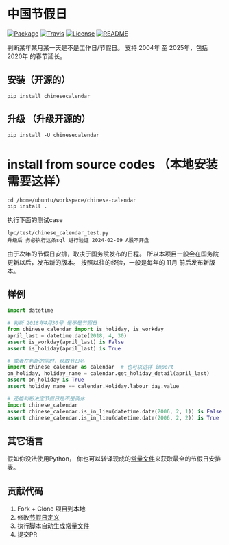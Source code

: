 # 中国节假日

[![Package](https://img.shields.io/pypi/v/chinesecalendar.svg)](https://pypi.python.org/pypi/chinesecalendar)
[![Travis](https://img.shields.io/travis/LKI/chinese-calendar.svg)](https://travis-ci.org/LKI/chinese-calendar)
[![License](https://img.shields.io/github/license/LKI/chinese-calendar.svg)](https://github.com/LKI/chinese-calendar/blob/master/LICENSE)
[![README](https://img.shields.io/badge/README-English-brightgreen.svg)](https://github.com/LKI/chinese-calendar/blob/master/README.en.md)

判断某年某月某一天是不是工作日/节假日。
支持 2004年 至 2025年，包括 2020年 的春节延长。

## 安装（开源的）

```
pip install chinesecalendar
```

## 升级 （升级开源的）

```
pip install -U chinesecalendar 
```

# install from source codes （本地安装需要这样）
```
cd /home/ubuntu/workspace/chinese-calendar
pip install .

```


执行下面的测试case
```
lpc/test/chinese_calendar_test.py
升级后 务必执行这条sql 进行验证 2024-02-09 A股不开盘

```


由于次年的节假日安排，取决于国务院发布的日程。
所以本项目一般会在国务院更新以后，发布新的版本。
按照以往的经验，一般是每年的 11月 前后发布新版本。

## 样例

``` python
import datetime

# 判断 2018年4月30号 是不是节假日
from chinese_calendar import is_holiday, is_workday
april_last = datetime.date(2018, 4, 30)
assert is_workday(april_last) is False
assert is_holiday(april_last) is True

# 或者在判断的同时，获取节日名
import chinese_calendar as calendar  # 也可以这样 import
on_holiday, holiday_name = calendar.get_holiday_detail(april_last)
assert on_holiday is True
assert holiday_name == calendar.Holiday.labour_day.value

# 还能判断法定节假日是不是调休
import chinese_calendar
assert chinese_calendar.is_in_lieu(datetime.date(2006, 2, 1)) is False
assert chinese_calendar.is_in_lieu(datetime.date(2006, 2, 2)) is True
```

## 其它语言

假如你没法使用Python，
你也可以转译现成的[常量文件][constants.py]来获取最全的节假日安排表。

## 贡献代码

1. Fork + Clone 项目到本地
2. 修改[节假日定义][scripts/data.py]
3. 执行[脚本][scripts/__init__.py]自动生成[常量文件][constants.py]
4. 提交PR

[constants.py]: https://github.com/LKI/chinese-calendar/blob/master/chinese_calendar/constants.py
[scripts/data.py]: https://github.com/LKI/chinese-calendar/blob/master/chinese_calendar/scripts/data.py
[scripts/__init__.py]: https://github.com/LKI/chinese-calendar/blob/master/chinese_calendar/scripts/__init__.py





